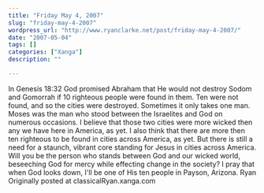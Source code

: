 ```yaml
---
title: "Friday May 4, 2007"
slug: "friday-may-4-2007"
wordpress_url: "http://www.ryanclarke.net/post/friday-may-4-2007/"
date: "2007-05-04"
tags: []
categories: ["Xanga"]
description: ""

---
```


In Genesis 18:32 God promised Abraham that He would not destroy Sodom and Gomorrah if 10 righteous people were found in them. Ten were not found, and so the cities were destroyed. Sometimes it only takes one man. Moses was the man who stood between the Israelites and God on numerous occasions.
I believe that those two cities were more wicked then any we have here in America, as yet. I also think that there are more then ten righteous to be found in cities across America, as yet. But there is still a need for a staunch, vibrant core standing for Jesus in cities across America.
Will you be the person who stands between God and our wicked world, beseeching God for mercy while effecting change in the society? I pray that when God looks down, I'll be one of His ten people in Payson, Arizona.
Ryan
Originally posted at classicalRyan.xanga.com
